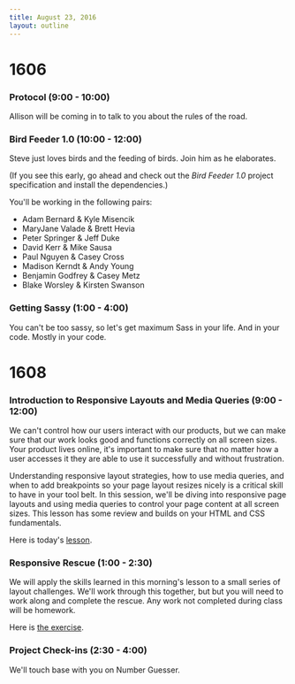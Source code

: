 ```yaml
---
title: August 23, 2016
layout: outline
---
```


# 1606

### Protocol (9:00 - 10:00)

Allison will be coming in to talk to you about the rules of the road.

### Bird Feeder 1.0 (10:00 - 12:00)

Steve just loves birds and the feeding of birds. Join him as he elaborates.

(If you see this early, go ahead and check out the _Bird Feeder 1.0_ project specification and install the dependencies.)

You'll be working in the following pairs:

* Adam Bernard & Kyle Misencik
* MaryJane Valade & Brett Hevia
* Peter Springer & Jeff Duke
* David Kerr & Mike Sausa
* Paul Nguyen & Casey Cross
* Madison Kerndt & Andy Young
* Benjamin Godfrey & Casey Metz
* Blake Worsley & Kirsten Swanson

### Getting Sassy (1:00 - 4:00)

You can't be too sassy, so let's get maximum Sass in your life. And in your code. Mostly in your code.

# 1608

### Introduction to Responsive Layouts and Media Queries (9:00 - 12:00)

We can't control how our users interact with our products, but we can make sure that our work looks good and functions correctly on all screen sizes. Your product lives online, it's important to make sure that no matter how a user accesses it they are able to use it successfully and without frustration.

Understanding responsive layout strategies, how to use media queries, and when to add breakpoints so your page layout resizes nicely is a critical skill to have in your tool belt. In this session, we'll be diving into responsive page layouts and using media queries to control your page content at all screen sizes. This lesson has some review and builds on your HTML and CSS fundamentals.

Here is today's [lesson][repo].

[repo]: https://github.com/turingschool-examples/intro-to-responsive

### Responsive Rescue (1:00 - 2:30)

We will apply the skills learned in this morning's lesson to a small series of layout challenges. We'll work through this together, but but you will need to work along and complete the rescue. Any work not completed during class will be homework.

Here is [the exercise](https://github.com/turingschool-examples/responsive-layout-challenges).

### Project Check-ins (2:30 - 4:00)

We'll touch base with you on Number Guesser.
